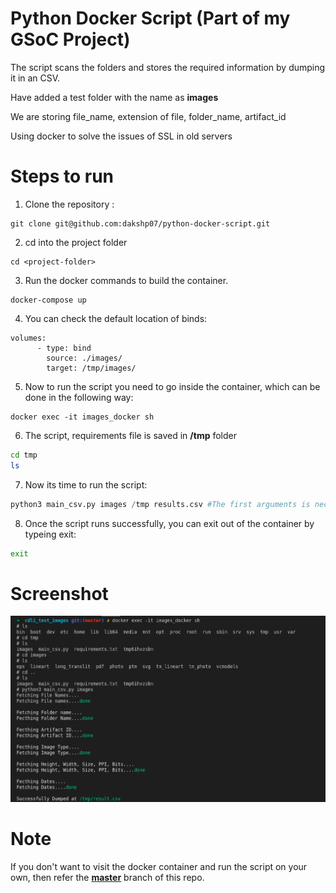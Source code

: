 # Python Docker Script (Part of my GSoC Project)
The script scans the folders and stores the required information by dumping it in an CSV.

Have added a test folder with the name as **images** 

We are storing file_name, extension of file, folder_name, artifact_id

Using docker to solve the issues of SSL in old servers

# Steps to run
1) Clone the repository :
```git
git clone git@github.com:dakshp07/python-docker-script.git
```
2) cd into the project folder
```
cd <project-folder>
```
3) Run the docker commands to build the container.
```docker
docker-compose up
```
4) You can check the default location of binds:
```docker
volumes: 
      - type: bind
        source: ./images/
        target: /tmp/images/
```
5) Now to run the script you need to go inside the container, which can be done in the following way:
```docker
docker exec -it images_docker sh
```
6) The script, requirements file is saved in **/tmp** folder
```bash
cd tmp
ls
```
7) Now its time to run the script:
```python
python3 main_csv.py images /tmp results.csv #The first arguments is necessary, the other two are optional.
```
8) Once the script runs successfully, you can exit out of the container by typeing exit:
```bash
exit
```
# Screenshot
![images](assets/demo.png)

# Note
If you don't want to visit the docker container and run the script on your own, then refer the [**master**](https://github.com/dakshp07/python-docker-script/tree/master) branch of this repo.